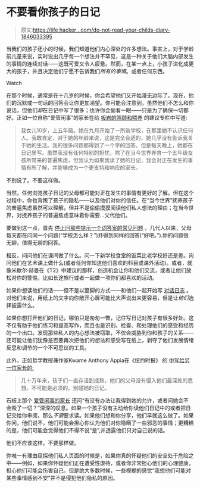 # 不要看你孩子的日记

> 原文:[https://life hacker . com/do-not-read-your-childs-diary-1846033395](https://lifehacker.com/do-not-read-your-childs-diary-1846033395)

当我们的孩子还小的时候，我们知道他们内心深处的许多想法。事实上，对于学龄前儿童来说，实时说出几乎每一个想法并不罕见，这是一种关于他们大脑内部发生的事情的连续对话——这既可爱又令人疲惫。然而，在某一点上，小孩子进化成更大的孩子，并且决定他们宁愿不告诉我们*所有的事情*。或者任何东西。

Watch

在那个时候，通常是在十几岁的时候，你会希望他们又开始漫无边际了。现在，他们的沉默或一句话的回答会让你更加渴望。你可能会注意到，虽然他们不怎么和你说话，但他们*却*在日记中写了很多；也许你会偷看一眼——只是为了确保一切都好。正如一位自称“爱管闲事”的家长在给 [板岩的照顾和喂养](https://slate.com/human-interest/2021/01/can-parents-read-kids-diaries-care-and-feeding.html) 的建议专栏中写道:

> 我女儿10岁，上五年级。她在九月开始了一所新学校，在那里她不认识任何人。我敢肯定，对于她的年龄来说，这是完全合适的，她几乎没有告诉我关于她的生活。我的很多问题都得到了一个字的回答。但是每天晚上，她都在日记里写。虽然我没有任何特别的担忧，除了在当今世界养育一个五年级女孩所带来的普遍焦虑，但我认为如果我读了她的日记，我会对正在发生的事情有所了解，并能够成为一个更支持和响应的家长。

不别说了。不要这样做。

当然，任何浏览孩子日记的父母都可能对正在发生的事情有更好的了解。但在这个过程中，你也背叛了孩子的隐私——以及他们对你的信任。在“当今世界”抚养孩子的普遍焦虑虽然可以理解，但并不是偷偷摸摸阅读他们私人想法的理由；在当今世界，对抚养孩子的普遍焦虑意味着你需要...父代他们。

要做到这一点，首先 [停止问那些提示一个词答案的常见问题](https://lifehacker.com/how-to-get-kids-to-really-talk-about-their-school-day-1819098019) 。几代人以来，父母每天都在问同一个问题(“学校怎么样？”)并得到同样的回答(“好吧。”).你的问题很无聊，值得无聊的回答。

相反，问问他们在课间做了什么。问一下新学校食堂的饭菜比老学校好还是差。询问他们在艺术课上做什么(或者任何你知道他们喜欢的科目或课外活动)。或者，就像米歇尔·赫曼在《T2》中建议的那样，创造机会让你和他们交流，或者让他们放松对你的警惕，比如长途旅行或者一起做一项你们都喜欢的活动。

如果你想读他们的话——但不是以蹩脚的方式——和他们一起开始写 [对话日志](https://lifehacker.com/start-a-conversation-journal-with-your-kids-1844038268) 。对他们来说，用纸上的文字向你敞开心扉可能比大声说出来更容易，但是让*他们*选择披露什么。

如果你想打开他们的日记，哪怕只是匆匆一瞥，记住写日记对孩子有很多好处。这不仅有助于他们练习和提高写作，而且也是识别、检查、和处理他们的感受和经历的一个出口。发现那些私人的内心想法被窃取，不仅会威胁到你和孩子的关系——还可能让他们犹豫是否要再次把他们的想法和感受写在纸上，剥夺了他们发展情绪反思和调节的一个不可思议的工具。

此外，正如哲学教授兼作家Kwame Anthony Appia在《纽约时报》 的 [中写给另一位家长的:](https://www.nytimes.com/2017/02/15/magazine/whats-a-liberal-to-do-when-his-spouse-is-a-trump-zealot.html?action=click&pgtype=Homepage&version=Moth-Visible&moduleDetail=inside-nyt-region-2&module=inside-nyt-region&region=inside-nyt-region&WT.nav=inside-nyt-region)

> 几十万年来，孩子们一直存活到成熟，他们的父母没有侵入他们最深处的思想。不可能是必须的。别碰她的日记。

石板上那个 [爱管闲事的家长](https://slate.com/human-interest/2021/01/can-parents-read-kids-diaries-care-and-feeding.html) 还问“有没有办法让我得到她的允许，或者问她会不会毁了一切？”深深的叹息。如果一个孩子没有主动给你读他们日记中的或者把日记交给你审阅，那么*不要*要求读。如果他们想和你分享，他们早就这么做了。如果你问，他们说不，他们可能会担心你认为他们对你隐瞒了一些邪恶的事情；更糟糕的是，他们可能会觉得他们不得不说“是”,并透露他们只对自己说的话。

他们不应该这样。不要那样做。

你唯一有理由窥探他们私人页面的时候是，如果你真的怀疑他们的安全处于危险之中——例如，如果你怀疑他们正在遭受性虐待，或者你非常担心他们的心理健康，担心他们可能会伤害自己。但是绝大多数时候，一些模糊的感觉“我想他们可能对某些事情感到不安”并不是侵犯他们隐私的原因。